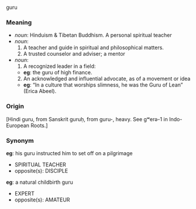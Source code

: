 guru
### Meaning
+ _noun_: Hinduism & Tibetan Buddhism. A personal spiritual teacher
+ _noun_:
   1. A teacher and guide in spiritual and philosophical matters.
   2. A trusted counselor and adviser; a mentor
+ _noun_:
   1. A recognized leader in a field:
    + __eg__: the guru of high finance.
   2. An acknowledged and influential advocate, as of a movement or idea
    + __eg__: “In a culture that worships slimness, he was the Guru of Lean” (Erica Abeel).

### Origin

[Hindi guru, from Sanskrit guruḥ, from guru-, heavy. See gʷerə-1 in Indo-European Roots.]

### Synonym

__eg__: his guru instructed him to set off on a pilgrimage

+ SPIRITUAL TEACHER
+ opposite(s): DISCIPLE

__eg__: a natural childbirth guru

+ EXPERT
+ opposite(s): AMATEUR


